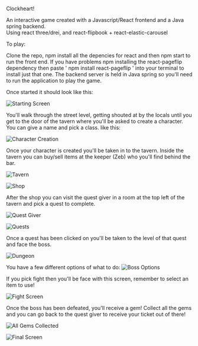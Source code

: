 Clockheart!

An interactive game created with a Javascript/React frontend and a Java spring backend. <br>
Using react three/drei, and react-flipbook + react-elastic-carousel

To play:

Clone the repo, npm install all the depencies for react and then npm start to run the front end.
If you have problems npm installing the react-pageflip dependency then paste ' npm install react-pageflip ' into your terminal to install just that one.
The backend server is held in Java spring so you'll need to run the application to play the game.

Once started it should look like this:

![Starting Screen](https://user-images.githubusercontent.com/93158357/157117818-3e00f429-433d-4313-ad45-b940794416cd.png)

You'll walk through the street level, getting shouted at by the locals until you get to the door of the tavern where you'll be asked to create a character. You can give a name and pick a class.
like this:

![Character Creation](https://user-images.githubusercontent.com/93158357/157118032-a7ebb99a-0cd9-434d-a5a0-f29fb8228adf.png)


Once your character is created you'll be taken in to the tavern. Inside the tavern you can buy/sell items at the keeper (Zeb) who you'll find behind the bar.

![Tavern](https://user-images.githubusercontent.com/93158357/157118272-725bcdba-7384-422f-83a6-abb06fdd42da.png)

![Shop](https://user-images.githubusercontent.com/93158357/157118292-599c8b73-4276-4a26-a351-fb208264b67a.png)

After the shop you can visit the quest giver in a room at the top left of the tavern and pick a quest to complete.

![Quest Giver](https://user-images.githubusercontent.com/93158357/157118410-e805cd85-d498-438e-a692-e5ed724f990c.png)

![Quests](https://user-images.githubusercontent.com/93158357/157118449-fcefe5f2-b3a9-49d7-af21-acdba76f9e70.png)

Once a quest has been clicked on you'll be taken to the level of that quest and face the boss.

![Dungeon](https://user-images.githubusercontent.com/93158357/157118574-4cc1ef22-f346-4840-b3cf-1a0f18b73d83.png)

You have a few different options of what to do:
![Boss Options](https://user-images.githubusercontent.com/93158357/157118664-75736bb0-a386-47d1-b402-cbca4f21e51f.png)

If you pick fight then you'll be face with this screen, remember to select an item to use! 

![Fight Screen](https://user-images.githubusercontent.com/93158357/157118817-4a55f1f8-5c21-460d-9db1-922a542941a2.png)

Once the boss has been defeated, you'll receive a gem! Collect all the gems and you can go back to the quest giver to receive your ticket out of there!

![All Gems Collected](https://user-images.githubusercontent.com/93158357/157118971-becd62a4-0bbc-4169-8dc0-cf85f91e94ad.png)

![Final Screen](https://user-images.githubusercontent.com/93158357/157118986-a2acb3d7-31e7-4808-a67c-3f7f5e60a84b.png)



